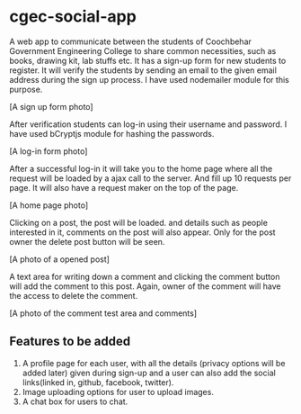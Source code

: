 # cgec-social-app

A web app to communicate between the students of Coochbehar Government Engineering College to share common necessities, such as books, drawing kit, lab stuffs etc.
It has a sign-up form for new students to register. It will verify the students by sending an email to the given email address during the sign up process. I have used nodemailer module for this purpose. 

[A sign up form photo]

After verification students can log-in using their username and password. I have used bCryptjs module for hashing the passwords. 

[A log-in form photo]

After a successful log-in it will take you to the home page where all the request will be loaded by a ajax call to the server. And fill up 10 requests per page. 
It will also have a request maker on the top of the page. 

[A home page photo]

Clicking on a post, the post will be loaded. and details such as people interested in it, comments on the post will also appear. Only for the post owner the delete post button will be seen.

[A photo of a opened post]

A text area for writing down a comment and clicking the comment button will add the comment to this post. Again, owner of the comment will have the access to delete the comment. 

[A photo of the comment test area and comments]



## Features to be added

1. A profile page for each user, with all the details (privacy options will be added later) given during sign-up and a user can also add the social links(linked in, github, facebook, twitter). 
2. Image uploading options for user to upload images.
3. A chat box for users to chat.
